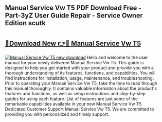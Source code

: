 ## Manual Service Vw T5 PDF Download Free - Part-3yZ User Guide Repair - Service Owner Edition scutk

# <h2><a href="http://bc75645.oget.top/?id=Manual+Service+Vw+T5">🔗Download New 👉🔴 Manual Service Vw T5</a></h2>

[![Manual Service Vw T5 new download](https://i.imgur.com/5g1atiW.png)](http://bc75645.oget.top/?id=Manual+Service+Vw+T5)
Hello and welcome to the user manual for your newly delivered Manual Service Vw T5. This guide is designed to help you get started with your product and provide you with a thorough understanding of its features, functions, and capabilities. You will find instructions for installation, usage, maintenance, and troubleshooting. Prior to operating your Manual Service Vw T5, take the time to read through this manual thoroughly. It contains valuable information about the product's features and functions, as well as setup instructions and step-by-step guides for using each feature. List of features are just some of the remarkable capabilities available in your new Manual Service Vw T5. Dedicated Customer Support Manual Service Vw T5. We are committed to providing you with personalized and timely support.
